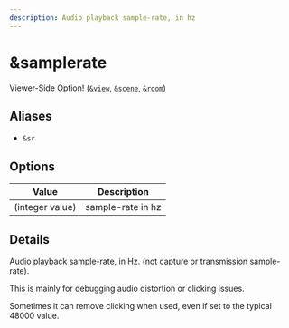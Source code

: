 ```yaml
---
description: Audio playback sample-rate, in hz
---
```


# \&samplerate

Viewer-Side Option! ([`&view`](view.md), [`&scene`](scene.md), [`&room`](../../general-settings/room.md))

## Aliases

* `&sr`

## Options

| Value           | Description       |
| --------------- | ----------------- |
| (integer value) | sample-rate in hz |

## Details

Audio playback sample-rate, in Hz. (not capture or transmission sample-rate).

This is mainly for debugging audio distortion or clicking issues.

Sometimes it can remove clicking when used, even if set to the typical 48000 value.
